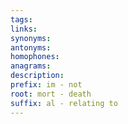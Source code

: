 ```yaml
---
tags: 
links: 
synonyms: 
antonyms: 
homophones: 
anagrams: 
description: 
prefix: im - not
root: mort - death
suffix: al - relating to
---
```

